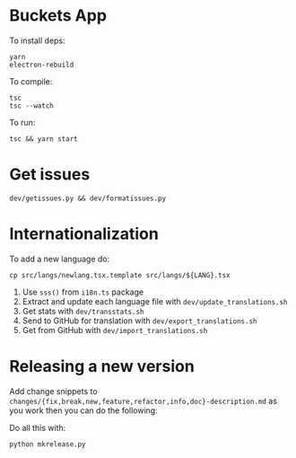 # Buckets App

To install deps:

    yarn
    electron-rebuild

To compile:

    tsc
    tsc --watch


To run:

    tsc && yarn start


# Get issues

    dev/getissues.py && dev/formatissues.py

# Internationalization

To add a new language do:

    cp src/langs/newlang.tsx.template src/langs/${LANG}.tsx

1. Use `sss()` from `i18n.ts` package
2. Extract and update each language file with `dev/update_translations.sh`
3. Get stats with `dev/transstats.sh`
4. Send to GitHub for translation with `dev/export_translations.sh`
5. Get from GitHub with `dev/import_translations.sh`


# Releasing a new version

Add change snippets to `changes/{fix,break,new,feature,refactor,info,doc}-description.md` as you work then you can do the following:

Do all this with:

    python mkrelease.py
